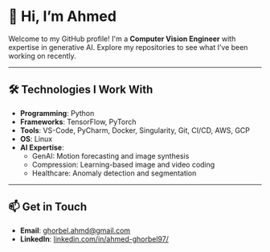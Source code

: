 # 👋 Hi, I’m Ahmed

Welcome to my GitHub profile! I'm a **Computer Vision Engineer** with expertise in generative AI. Explore my repositories to see what I’ve been working on recently.

---

## 🛠️ **Technologies I Work With**
- **Programming**: Python
- **Frameworks**: TensorFlow, PyTorch
- **Tools**: VS-Code, PyCharm, Docker, Singularity, Git, CI/CD, AWS, GCP
- **OS**: Linux
- **AI Expertise**:
  - GenAI: Motion forecasting and image synthesis
  - Compression: Learning-based image and video coding
  - Healthcare: Anomaly detection and segmentation

---

## 📫 **Get in Touch**
- **Email**: [ghorbel.ahmd@gmail.com](mailto:ghorbel.ahmd@gmail.com)
- **LinkedIn**: [linkedin.com/in/ahmed-ghorbel97/](#)
